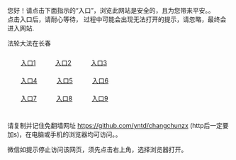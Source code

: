 您好！请点击下面指示的“入口”，浏览此网站是安全的，且为您带来平安。。 <br/>
点击入口后，请耐心等待， 过程中可能会出现无法打开的提示，请忽略，最终会进入网站. </br>

法轮大法在长春<br/>
<div style="padding:10px"><a style="margin:20px" target="_blank" href="https://d87a9osr7j9vq.cloudfront.net/2Qpsp?fgzcmahm" id="ccLink1" rel="nofollow">入口1</a> <a target="_blank" style="margin:20px" href="https://d3q1rb0ovpl0if.cloudfront.net/2Qpsp?ogcflj" id="ccLink2" rel="nofollow">入口2</a> <a style="margin:20px" target="_blank" href="https://dzhdrppitlma.cloudfront.net/2Qpsp?onhqate" id="ccLink3" rel="nofollow">入口3</a></div>

<div style="padding:10px" ><a style="margin:20px" target="_blank" href="https://d87a9osr7j9vq.cloudfront.net/2Qpsp?fgzcmahm" id="ccLink4" rel="nofollow">入口4</a> <a style="margin:20px" href="https://d3q1rb0ovpl0if.cloudfront.net/2Qpsp?ogcflj" target="_blank" id="ccLink5" rel="nofollow">入口5</a> <a style="margin:20px" href="https://dzhdrppitlma.cloudfront.net/2Qpsp?onhqate" target="_blank" id="ccLink6" rel="nofollow">入口6</a></div>

<div style="padding:10px"><a style="margin:20px" target="_blank" href="https://d87a9osr7j9vq.cloudfront.net/2Qpsp?fgzcmahm" id="ccLink7" rel="nofollow">入口7</a> <a style="margin:20px" href="https://d3q1rb0ovpl0if.cloudfront.net/2Qpsp?ogcflj" target="_blank" id="ccLink8" rel="nofollow">入口8</a> <a style="margin:20px" target="_blank" href="https://dzhdrppitlma.cloudfront.net/2Qpsp?onhqate" id="ccLink9" rel="nofollow">入口9</a></div>

<br/>



请复制并记住免翻墙网址 https://github.com/yntd/changchunzx (http后一定要加s)，在电脑或手机的浏览器均可访问。。<br/>

微信如提示停止访问该网页，须先点击右上角，选择浏览器打开。
